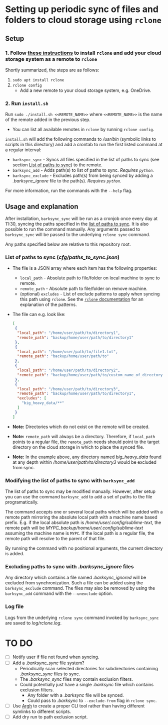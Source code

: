 # Setting up periodic sync of files and folders to cloud storage using `rclone`

## Setup

### 1. Follow [these instructions](https://itsfoss.com/use-onedrive-linux-rclone/) to install `rclone` and add your cloud storage system as a remote to `rclone`

Shortly summarized, the steps are as follows:

1. `sudo apt install rclone`
2. `rclone config`
   - Add a new remote to your cloud storage system, e.g. OneDrive.

### 2. Run `install.sh`

Run `sudo ./install.sh <<REMOTE_NAME>>` where `<<REMOTE_NAME>>` is the name of the remote added in the previous step.

- You can list all available remotes in `rclone` by running `rclone config`.

`install.sh` will add the following commands to */usr/bin* (symbolic links to scripts in this directory) and add a crontab to run the first listed command at a regular interval:

- `barksync_sync` - Syncs all files specified in the list of paths to sync (see section [List of paths to sync](#list-of-paths-to-sync-cfgpaths_to_syncjson)) to the remote.
- `barksync_add` - Adds path(s) to list of paths to sync. *Requires `python`.*
- `barksync_exclude` - Excludes path(s) from being synced by adding a *.barksync_ignore* file to the path(s). *Requires `python`.*

For more information, run the commands with the `--help` flag.

## Usage and explanation

After installation, `barksync_sync` will be run as a cronjob once every day at 11:30, syncing the paths specified in the [list of paths to sync](#list-of-paths-to-sync-cfgpaths_to_syncjson). It is also possible to run the command manually. Any arguments passed to `barksync_sync` will be passed to the underlying `rclone sync` command.

Any paths specified below are relative to this repository root.

### List of paths to sync (*cfg/paths_to_sync.json*)

- The file is a JSON array where each item has the following properties:

  - `local_path` - Absolute path to file/folder on local machine to sync to remote.
  - `remote_path` - Absolute path to file/folder on remove machine.
  - (optional) `excludes` - List of exclude patterns to apply when syncing this path using `rclone`. See the [`rclone` documentation](https://rclone.org/filtering/) for an explanation of the patterns.

- The file can e.g. look like:

  ```json
  [
   {
    "local_path": "/home/user/path/to/directory1",
    "remote_path": "backup/home/user/path/to/directory1"
   },
   {
    "local_path": "/home/user/path/to/file1.txt",
    "remote_path": "backup/home/user/path/to"
   },
   {
    "local_path": "/home/user/path/to/directory2",
    "remote_path": "backup/home/user/path/to/custom_name_of_directory_2"
   },
   {
    "local_path": "/home/user/path/to/directory3",
    "remote_path": "backup/home/user/path/to/directory1",
    "excludes": [
      "big_heavy_data/**"
    ]
   }
  ]
  ```

- **Note:** Directories which do not exist on the remote will be created.

- **Note:** `remote_path` will always be a directory. Therefore, if `local_path` points to a regular file, the `remote_path` needs should point to the target directory on the cloud storage in which to place the synced file.

- **Note:** In the example above, any directory named *big_heavy_data* found at any depth within */home/user/path/to/directory3* would be excluded from sync.

### Modifying the list of paths to sync with `barksync_add`

The list of paths to sync may be modified manually. However, after setup you can use the command `barksync_add` to add a set of paths to the file programatically.

The command accepts one or several local paths which will be added with a remote path mirroring the absolute local path with a machine name based prefix. E.g. if the local absolute path is */home/user/.config/sublime-text*, the remote path will be *MYPC_backup/home/user/.config/sublime-text* assuming the machine name is `MYPC`. If the local path is a regular file, the remote path will resolve to the parent of that file.

By running the command with no positional arguments, the current directory is added.

### Excluding paths to sync with *.barksync_ignore* files

Any directory which contains a file named *.barksync_ignored* will be excluded from synchronization. Such a file can be added using the `barksync_exclude` command. The files may also be removed by using the `barksync_add` command with the `--unexclude` option.

### Log file

Logs from the underlying `rclone sync` command invoked by `barksync_sync` are saved to *log/rclone.log*.

# TO DO

- [ ] Notify user if file not found when syncing.
- [ ] Add a *.barksync_sync* file system?
  - Periodically scan selected directories for subdirectories containing *.barksync_sync* files to sync.
  - The *.barksync_sync* files may contain exclusion filters.
  - Could potentially just have a single *.barksync* file which contains exclusion filters.
    - Any folder with a *.barksync* file will be synced.
    - Could pass to *.barksync* to `--exclude-from` flag in `rclone sync`.
- [ ] Use [Argh](https://pypi.org/project/argh/) to create a proper CLI tool rather than having different symlinks to different scripts.
- [ ] Add dry run to path exclusion script.
